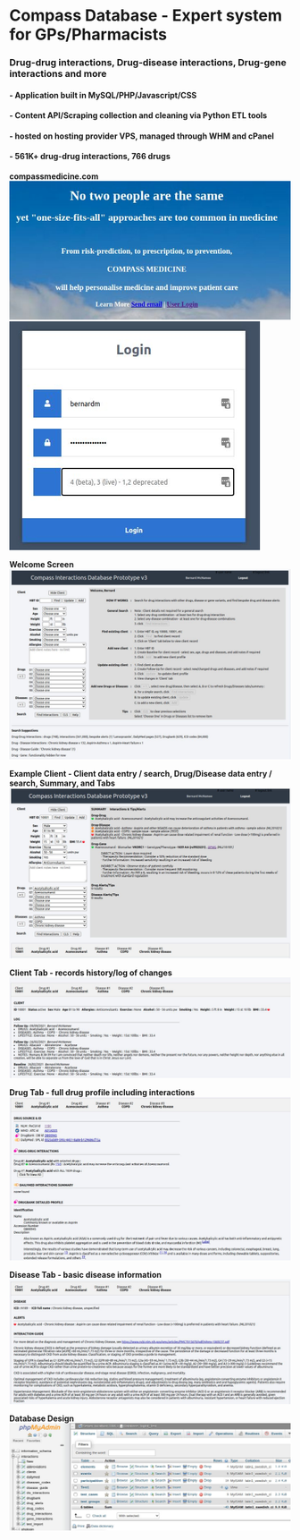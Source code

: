 # Compass Database - Expert system for GPs/Pharmacists
### Drug-drug interactions, Drug-disease interactions, Drug-gene interactions and more
#### - Application built in MySQL/PHP/Javascript/CSS
#### - Content API/Scraping collection and cleaning via Python ETL tools
#### - hosted on hosting provider VPS, managed through WHM and cPanel
#### - 561K+ drug-drug interactions, 766 drugs

<b>compassmedicine.com</b>
![Website](/Screenshots/01.jpg)
![Secure Login](/Screenshots/02.jpg)

<b>Welcome Screen</b>
![Welcome Screen](/Screenshots/03.jpg)

<b>Example Client - Client data entry / search, Drug/Disease data entry / search, Summary, and Tabs</b>
![Example Client](/Screenshots/04.jpg)

<b>Client Tab - records history/log of changes</b>
![Client History](/Screenshots/05.jpg)

<b>Drug Tab - full drug profile including interactions</b>
![Drug Detail Tab](/Screenshots/06.jpg)

<b>Disease Tab - basic disease information</b>
![Disease Detail Tab](/Screenshots/07.jpg)

<b>Database Design</b>
![MySQL Database Design](/Screenshots/10.jpg)
